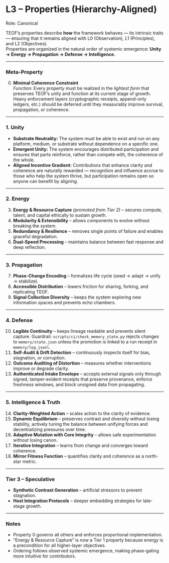 # L3 – Properties (Hierarchy-Aligned)

Role: Canonical

TEOF’s properties describe **how** the framework behaves — its intrinsic traits — ensuring that it remains aligned with L0 (Observation), L1 (Principles), and L2 (Objectives).  
Properties are organized in the natural order of systemic emergence: **Unity → Energy → Propagation → Defense → Intelligence.**

---

### Meta-Property
0. **Minimal Coherence Constraint**  
   *Function:* Every property must be realized in the *lightest form* that preserves TEOF’s unity and function at its current stage of growth.  
   Heavy enforcement layers (cryptographic receipts, append-only ledgers, etc.) should be deferred until they measurably improve survival, propagation, or coherence.

---

### 1. Unity  
- **Substrate Neutrality:** The system must be able to exist and run on any platform, medium, or substrate without dependence on a specific one.  
- **Emergent Unity:** The system encourages distributed participation and ensures that parts reinforce, rather than compete with, the coherence of the whole.  
- **Aligned Incentive Gradient:** Contributions that enhance clarity and coherence are naturally rewarded — recognition and influence accrue to those who help the system thrive, but participation remains open so anyone can benefit by aligning.

---

### 2. Energy
3. **Energy & Resource Capture** *(promoted from Tier 2)* – secures compute, talent, and capital ethically to sustain growth.  
4. **Modularity & Extensibility** – allows components to evolve without breaking the system.  
5. **Redundancy & Resilience** – removes single points of failure and enables graceful degradation.  
6. **Dual-Speed Processing** – maintains balance between fast response and deep reflection.

---

### 3. Propagation
7. **Phase-Change Encoding** – formalizes life cycle (seed → adapt → unify → stabilize).  
8. **Accessible Distribution** – lowers friction for sharing, forking, and replicating TEOF.  
9. **Signal Collection Diversity** – keeps the system exploring new information spaces and prevents echo chambers.

---

### 4. Defense
10. **Legible Continuity** – keeps lineage readable and prevents silent capture. Guardrail: `scripts/ci/check_memory_state.py` rejects changes to `memory/state.json` unless the promotion is linked to a run receipt in `memory/log.jsonl`.  
11. **Self-Audit & Drift Detection** – continuously inspects itself for bias, stagnation, or corruption.  
12. **Outcome Auditing of Distortion** – measures whether interventions improve or degrade clarity.
13. **Authenticated Intake Envelope** – accepts external signals only through signed, tamper-evident receipts that preserve provenance, enforce freshness windows, and block unsigned data from propagating.

---

### 5. Intelligence & Truth
14. **Clarity-Weighted Action** – scales action to the clarity of evidence.  
15. **Dynamic Equilibrium** – preserves contrast and diversity without losing stability, 
actively tuning the balance between unifying forces and decentralizing pressures over time.
16. **Adaptive Mutation with Core Integrity** – allows safe experimentation without losing canon.  
17. **Iterative Integration** – learns from change and converges toward coherence.  
18. **Mirror Fitness Function** – quantifies clarity and coherence as a north-star metric.

---

### Tier 3 – Speculative
- **Synthetic Contrast Generation** – artificial stressors to prevent stagnation.  
- **Host Integration Protocols** – deeper embedding strategies for late-stage growth.

---

### Notes
- Property 0 governs all others and enforces proportional implementation.  
- “Energy & Resource Capture” is now a Tier 1 property because energy is a precondition for all higher-layer objectives.  
- Ordering follows observed systemic emergence, making phase-gating more intuitive for contributors.
